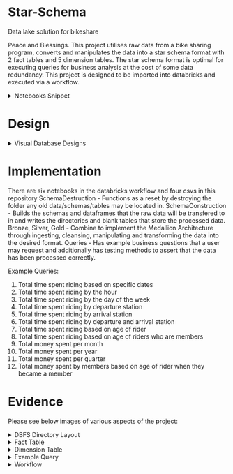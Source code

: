 # Star-Schema
Data lake solution for bikeshare

Peace and Blessings. 
This project utilises raw data from a bike sharing program, converts and manipulates the data into a star schema format with 2 fact tables and 5 dimension tables. The star schema format is optimal for executing queries for business analysis at the cost of some data redundancy.
This project is designed to be imported into databricks and executed via a workflow.

<details>
<summary> Notebooks Snippet </summary>
![Image of DBFS](https://github.com/Adenation/Star-Schema/blob/main/Star_Schema/img/DBFS_Snip.png)
</details>

# Design

<details>
<summary> Visual Database Designs </summary>
Conceptual Database Design
![Conceptual Database Design](https://user-images.githubusercontent.com/71145307/236345472-c392377c-1bca-4d33-943a-1028b44693d6.png)
Logical Database Design
![Logical Database Design](https://user-images.githubusercontent.com/71145307/236345484-09b63746-b989-47a9-ac9c-07893c3941ee.png)
Physical Database Design
![Physical Database Design](https://user-images.githubusercontent.com/71145307/236345494-c1ba720e-cf63-456c-ba21-b50b5d0c4bd7.png)
</details>

# Implementation

There are six notebooks in the databricks workflow and four csvs in this repository
SchemaDestruction - Functions as a reset by destroying the folder any old data/schemas/tables may be located in.
SchemaConstruction - Builds the schemas and dataframes that the raw data will be transfered to in and writes the directories and blank tables that store the processed data.
Bronze, Silver, Gold - Combine to implement the Medallion Architecture through ingesting, cleansing, manipulating and transforming the data into the desired format.
Queries - Has example business questions that a user may request and additionally has testing methods to assert that the data has been processed correctly.

Example Queries:

1) Total time spent riding based on specific dates
2) Total time spent riding by the hour
3) Total time spent riding by the day of the week
4) Total time spent riding by departure station
5) Total time spent riding by arrival station
6) Total time spent riding by departure and arrival station
7) Total time spent riding based on age of rider
8) Total time spent riding based on age of riders who are members
9) Total money spent per month
10) Total money spent per year
11) Total money spent per quarter
12) Total money spent by members based on age of rider when they became a member

# Evidence 

Please see below images of various aspects of the project:
<details>
<summary> DBFS Directory Layout </summary>
![image](https://user-images.githubusercontent.com/71145307/236349097-1c795175-a2ca-4b06-b918-db9bb6955fc9.png)
</details>

<details>
<summary> Fact Table </summary>
![image](https://user-images.githubusercontent.com/71145307/236349582-ca8f1f03-f68c-4019-8514-5d47687f155b.png)
</details>

<details>
<summary> Dimension Table </summary>
![image](https://user-images.githubusercontent.com/71145307/236349648-3c2bce52-f4fc-442c-aba1-3affc17513e3.png)
</details>

<details>
<summary> Example Query </summary>
![image](https://user-images.githubusercontent.com/71145307/236349258-11e50b00-6557-499e-91ae-35d66c92bad1.png)
</details>

<details>
<summary> Workflow </summary>
![image](https://user-images.githubusercontent.com/71145307/236353156-67686a0d-c144-48fe-996a-2c14e6497fc9.png)

</details>

